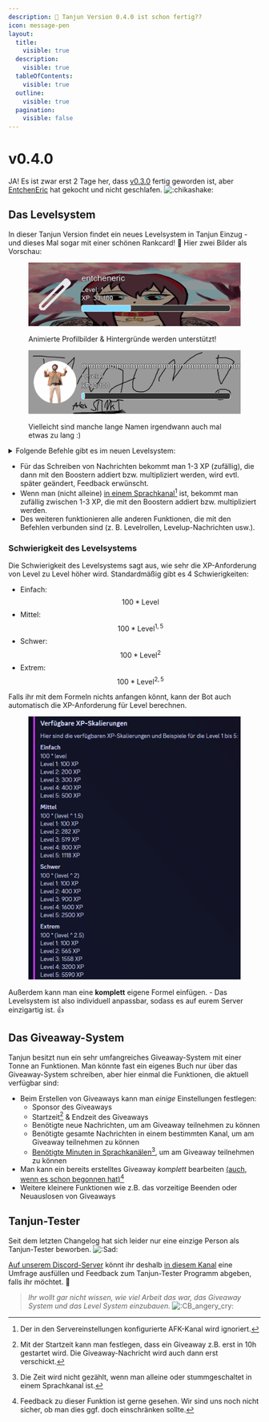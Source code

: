 ```yaml
---
description: 👀 Tanjun Version 0.4.0 ist schon fertig??
icon: message-pen
layout:
  title:
    visible: true
  description:
    visible: true
  tableOfContents:
    visible: true
  outline:
    visible: true
  pagination:
    visible: false
---
```


# v0.4.0

JA! Es ist zwar erst 2 Tage her, dass [v0.3.0](v0.3.0.md) fertig geworden ist, aber [EntchenEric](https://github.com/entcheneric) hat gekocht und nicht geschlafen. <img src="https://cdn.discordapp.com/emojis/835541798058590259.gif?size=40&#x26;quality=lossless" alt=":chikashake:" data-size="line">

## Das Levelsystem

In dieser Tanjun Version findet ein neues Levelsystem in Tanjun Einzug - und dieses Mal sogar mit einer schönen Rankcard! :eyes: Hier zwei Bilder als Vorschau:

<div>

<figure><img src="../.gitbook/assets/rankcard_preview.gif" alt=""><figcaption><p>Animierte Profilbilder &#x26; Hintergründe werden unterstützt!</p></figcaption></figure>

 

<figure><img src="../.gitbook/assets/rankcard_preview_2.gif" alt=""><figcaption><p>Vielleicht sind manche lange Namen irgendwann auch mal etwas zu lang :)</p></figcaption></figure>

</div>

<details>

<summary>Folgende Befehle gibt es im neuen Levelsystem:</summary>

* `/level settings aktivieren` - Aktiviere das Levelsystem
* `/level settings deaktivieren` - Deaktiviere das Levelsystem\
  \-> Wenn das Levelsystem deaktiviert wird, werden **ALLE** Daten im Zusammenhang mit dem Levelsystem gelöscht
* `/level settings levelup_nachricht_aktivieren` - Aktiviere Levelup-Nachrichten
* `/level settings levelup_nachricht_deaktivieren` - Deaktiviere Levelup-Nachrichten\
  \-> Anders als beim Deaktivieren des Levelsystems wird beim Deaktivieren der Levelup-Nachrichten die personalisierte Levelup-Nachricht gespeichert
* `/level settings levelup_nachricht_ändern` - Die Levelup-Nachricht kann vollständig angepasst werden
* `/level settings xp_skalierung_ändern` - [Ändere die Schwierigkeit des Levelsystems](v0.4.0.md#schwierigkeit-des-levelsystems) <img src="https://cdn.discordapp.com/emojis/606564192035667983.webp?size=40&#x26;quality=lossless" alt=":eyes_zoom:" data-size="line">
* `/level settings level_rolle_hinzufügen` - Füge eine Levelrolle hinzu
* `/level settings level_rolle_entfernen` - Entferne eine Levelrolle
* `/level settings level_rollen_anzeigen` - Liste alle hinzugefügten Levelrollen auf
* `/level boosts anzeigen` - Liste allen aktiven XP-Boosts auf
* `/level boosts benutzer_hinzufügen` - Füge einen Boost für ein Mitglied hinzu
* `/level boosts benutzer_entfernen` - Entferne den Boost von einem Mitglied
* `/level boosts rolle_hinzufügen` - Füge einen Boost für alle Mitlieder, die eine bestimmte Rolle besitzen, hinzu
* `/level boosts rolle_entfernen` - Entferne den Boost für bestimmte Rollen
* `/level boosts kanal_hinzufügen` - Füge einen Boost für einem Kanal hinzu
* `/level boosts kanal_entfernen` - Entferne den Boost von einem Kanal
* `/level boosts berechnen` - Berechne, wie hoch der Boost ist, der ein Mitglied oder ein Kanal insgesamt hat
* `/level settings xp_vergeben` - Gib eine bestimmte Menge an XP an ein Mitglied
* `/level settings xp_entziehen` - Ziehe eine bestimmte Menge an XP von einem Mitglied ab

</details>

* Für das Schreiben von Nachrichten bekommt man 1-3 XP (zufällig), die dann mit den Boostern addiert bzw. multipliziert werden, wird evtl. später geändert, Feedback erwünscht.
* Wenn man (nicht alleine) [in einem Sprachkanal](#user-content-fn-1)[^1] ist, bekommt man zufällig zwischen 1-3 XP, die mit den Boostern addiert bzw. multipliziert werden.
* Des weiteren funktionieren alle anderen Funktionen, die mit den Befehlen verbunden sind (z. B. Levelrollen, Levelup-Nachrichten usw.).

### Schwierigkeit des Levelsystems

Die Schwierigkeit des Levelsystems sagt aus, wie sehr die XP-Anforderung von Level zu Level höher wird. Standardmäßig gibt es 4 Schwierigkeiten:

* Einfach: $$100 * \text{Level}$$
* Mittel: $$100 * \text{Level}^{1,5}$$
* Schwer: $$100 * \text{Level}^2$$
* Extrem: $$100 * \text{Level}^{2,5}$$

Falls ihr mit dem Formeln nichts anfangen könnt, kann der Bot auch automatisch die XP-Anforderung für Level berechnen.

<figure><img src="../.gitbook/assets/xpscaling_preview.png" alt=""><figcaption></figcaption></figure>

Außerdem kann man eine **komplett** eigene Formel einfügen. - Das Levelsystem ist also individuell anpassbar, sodass es auf eurem Server einzigartig ist. :thumbsup:

## Das Giveaway-System

Tanjun besitzt nun ein sehr umfangreiches Giveaway-System mit einer Tonne an Funktionen. Man könnte fast ein eigenes Buch nur über das Giveaway-System schreiben, aber hier einmal die Funktionen, die aktuell verfügbar sind:

* Beim Erstellen von Giveaways kann man _einige_ Einstellungen festlegen:
  * Sponsor des Giveaways
  * Startzeit[^2] & Endzeit des Giveaways
  * Benötigte neue Nachrichten, um am Giveaway teilnehmen zu können
  * Benötigte gesamte Nachrichten in einem bestimmten Kanal, um am Giveaway teilnehmen zu können
  * [Benötigte Minuten in Sprachkanälen](#user-content-fn-3)[^3], um am Giveaway teilnehmen zu können
* Man kann ein bereits erstelltes Giveaway _komplett_ bearbeiten [(auch, wenn es schon begonnen hat)](#user-content-fn-4)[^4]
* Weitere kleinere Funktionen wie z.B. das vorzeitige Beenden oder Neuauslosen von Giveaways

## Tanjun-Tester

Seit dem letzten Changelog hat sich leider nur eine einzige Person als Tanjun-Tester beworben. <img src="https://cdn.discordapp.com/emojis/891970965309906994.webp?size=40&#x26;quality=lossless" alt=":Sad:" data-size="line">

[Auf unserem Discord-Server](https://discord.arion2000.xyz) könnt ihr deshalb [in diesem Kanal](https://discord.com/channels/831161440705839124/1256595757117472869/1256596540407943179) eine Umfrage ausfüllen und Feedback zum Tanjun-Tester Programm abgeben, falls ihr möchtet. 🥺

> _Ihr wollt gar nicht wissen, wie viel Arbeit das war, das Giveaway System und das Level System einzubauen._ <img src="https://cdn.discordapp.com/emojis/407262705041276929.webp?size=40&#x26;quality=lossless" alt=":CB_angery_cry:" data-size="line">

[^1]: Der in den Servereinstellungen konfigurierte AFK-Kanal wird ignoriert.

[^2]: Mit der Startzeit kann man festlegen, dass ein Giveaway z.B. erst in 10h gestartet wird. Die Giveaway-Nachricht wird auch dann erst verschickt.

[^3]: Die Zeit wird nicht gezählt, wenn man alleine oder stummgeschaltet in einem Sprachkanal ist.

[^4]: Feedback zu dieser Funktion ist gerne gesehen. Wir sind uns noch nicht sicher, ob man dies ggf. doch einschränken sollte.

